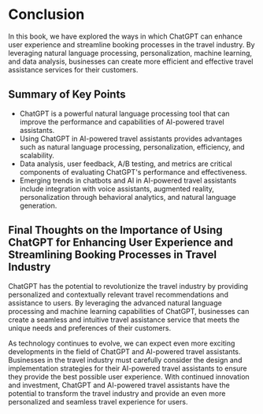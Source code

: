 Conclusion
==========

In this book, we have explored the ways in which ChatGPT can enhance user experience and streamline booking processes in the travel industry. By leveraging natural language processing, personalization, machine learning, and data analysis, businesses can create more efficient and effective travel assistance services for their customers.

Summary of Key Points
---------------------

* ChatGPT is a powerful natural language processing tool that can improve the performance and capabilities of AI-powered travel assistants.
* Using ChatGPT in AI-powered travel assistants provides advantages such as natural language processing, personalization, efficiency, and scalability.
* Data analysis, user feedback, A/B testing, and metrics are critical components of evaluating ChatGPT's performance and effectiveness.
* Emerging trends in chatbots and AI in AI-powered travel assistants include integration with voice assistants, augmented reality, personalization through behavioral analytics, and natural language generation.

Final Thoughts on the Importance of Using ChatGPT for Enhancing User Experience and Streamlining Booking Processes in Travel Industry
-------------------------------------------------------------------------------------------------------------------------------------

ChatGPT has the potential to revolutionize the travel industry by providing personalized and contextually relevant travel recommendations and assistance to users. By leveraging the advanced natural language processing and machine learning capabilities of ChatGPT, businesses can create a seamless and intuitive travel assistance service that meets the unique needs and preferences of their customers.

As technology continues to evolve, we can expect even more exciting developments in the field of ChatGPT and AI-powered travel assistants. Businesses in the travel industry must carefully consider the design and implementation strategies for their AI-powered travel assistants to ensure they provide the best possible user experience. With continued innovation and investment, ChatGPT and AI-powered travel assistants have the potential to transform the travel industry and provide an even more personalized and seamless travel experience for users.
